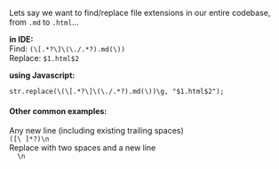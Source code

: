 Lets say we want to find/replace file extensions in our entire codebase,  
from `.md` to `.html`...  
  
**in IDE:**  
Find: `(\[.*?\]\(\./.*?).md(\))`  
Replace: `$1.html$2`  
  
**using Javascript:**  
  
`str.replace(\(\[.*?\]\(\./.*?).md(\))\g, "$1.html$2");`  
  
#### Other common examples:  
Any new line (including existing trailing spaces)  
`([\ ]*?)\n`  
Replace with two spaces and a new line  
`  \n`  